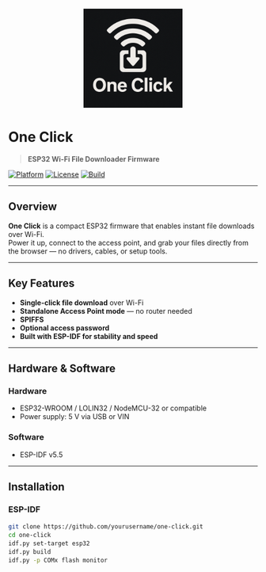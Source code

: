 <p align="center">
  <img src="assets/one_click_logo.png" alt="One Click Logo" width="200"/>
</p>

# One Click
> **ESP32 Wi-Fi File Downloader Firmware**

[![Platform](https://img.shields.io/badge/platform-ESP32-blue?style=for-the-badge&logo=espressif)]()
[![License](https://img.shields.io/badge/license-MIT-green?style=for-the-badge)]()
[![Build](https://img.shields.io/badge/build-passing-success?style=for-the-badge)]()

---

## Overview
**One Click** is a compact ESP32 firmware that enables instant file downloads over Wi-Fi.  
Power it up, connect to the access point, and grab your files directly from the browser — no drivers, cables, or setup tools.

---

## Key Features
-  **Single-click file download** over Wi-Fi  
-  **Standalone Access Point mode** — no router needed  
-  **SPIFFS**  
-  **Optional access password**  
-  **Built with ESP-IDF for stability and speed**  

---

## Hardware & Software
### **Hardware**
- ESP32-WROOM / LOLIN32 / NodeMCU-32 or compatible  
- Power supply: 5 V via USB or VIN  

### **Software**
- ESP-IDF v5.5

---

## Installation
### **ESP-IDF**
```bash
git clone https://github.com/yourusername/one-click.git
cd one-click
idf.py set-target esp32
idf.py build
idf.py -p COMx flash monitor
